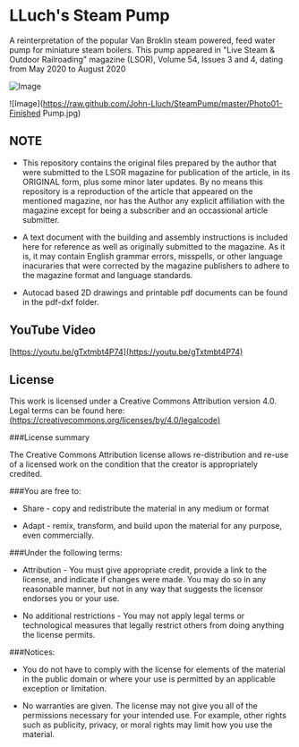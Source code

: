 # LLuch's Steam Pump

A reinterpretation of the popular Van Broklin steam powered, feed water pump for miniature steam boilers. This pump appeared in "Live Steam & Outdoor Railroading" magazine (LSOR), Volume 54, Issues 3 and 4, dating from May 2020 to August 2020 

![Image](https://raw.github.com/John-Lluch/SteamPump/master/Illustration01-SectionView.jpg)

![Image](https://raw.github.com/John-Lluch/SteamPump/master/Photo01-Finished Pump.jpg)

## NOTE

* This repository contains the original files prepared by the author that were submitted to the LSOR magazine for publication of the article, in its ORIGINAL form, plus some minor later updates. By no means this repository is a reproduction of the article that appeared on the mentioned magazine, nor has the Author any explicit affiliation with the magazine except for being a subscriber and an occassional article submitter. 

* A text document with the building and assembly instructions is included here for reference as well as originally submitted to the magazine. As it is, it may contain English grammar errors, misspells, or other language inacuraries that were corrected by the magazine publishers to adhere to the magazine format and language standards.

* Autocad based 2D drawings and printable pdf documents can be found in the pdf-dxf folder.


## YouTube Video

[https://youtu.be/gTxtmbt4P74](https://youtu.be/gTxtmbt4P74)

	
## License

This work is licensed under a Creative Commons Attribution version 4.0. Legal terms can be found here: [(https://creativecommons.org/licenses/by/4.0/legalcode)](https://creativecommons.org/licenses/by/4.0/legalcode)

###License summary

The Creative Commons Attribution license allows re-distribution and re-use of a licensed work on the condition that the creator is appropriately credited.

###You are free to:

* Share - copy and redistribute the material in any medium or format

* Adapt - remix, transform, and build upon the material for any purpose, even commercially.

###Under the following terms:

* Attribution - You must give appropriate credit, provide a link to the license, and indicate if changes were made. You may do so in any reasonable manner, but not in any way that suggests the licensor endorses you or your use.

* No additional restrictions - You may not apply legal terms or technological measures that legally restrict others from doing anything the license permits.

###Notices:

* You do not have to comply with the license for elements of the material in the public domain or where your use is permitted by an applicable exception or limitation. 

* No warranties are given. The license may not give you all of the permissions necessary for your intended use. For example, other rights such as publicity, privacy, or moral rights may limit how you use the material.
